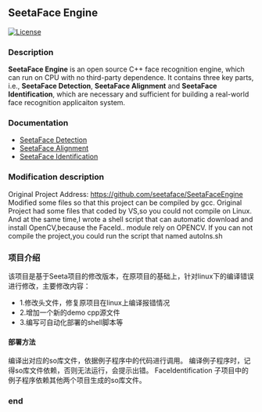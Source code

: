 ## SeetaFace Engine  

[![License](https://img.shields.io/badge/license-BSD-blue.svg)](LICENSE)

### Description

**SeetaFace Engine** is an open source C++ face recognition engine, which can run on CPU with no third-party dependence. It contains three key parts, i.e., **SeetaFace Detection**, **SeetaFace Alignment** and **SeetaFace Identification**, which are necessary and sufficient for building a real-world face recognition applicaiton system. 

### Documentation

* [SeetaFace Detection](./FaceDetection/README.md)
* [SeetaFace Alignment](./FaceAlignment/README.md)
* [SeetaFace Identification](./FaceIdentification/README.md)


### Modification description

Original Project Address:
<a>https://github.com/seetaface/SeetaFaceEngine</a><br>
Modified some files so that this project can be compiled by gcc.
Original Project had some files that coded by VS,so you could not compile on Linux.
And at the same time,I wrote a shell script that can automatic download and install OpenCV,because the FaceId.. module rely on OPENCV.
If you can not compile the project,you could run the script that named autoIns.sh

### 项目介绍
该项目是基于Seeta项目的修改版本，在原项目的基础上，针对linux下的编译错误进行修改，主要修改内容：

* 1.修改头文件，修复原项目在linux上编译报错情况
* 2.增加一个新的demo cpp源文件
* 3.编写可自动化部署的shell脚本等

#### 部署方法
编译出对应的so库文件，依据例子程序中的代码进行调用。
编译例子程序时，记得so库文件依赖，否则无法运行，会提示出错。
FaceIdentification 子项目中的例子程序依赖其他两个项目生成的so库文件。

### end
